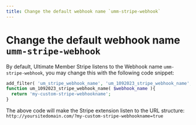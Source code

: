 ```yaml
---
title: Change the default webhook name `umm-stripe-webhook`
---
```

# Change the default webhook name `umm-stripe-webhook`

By default, Ultimate Member Stripe listens to the Webhook name `umm-stripe-webhook`, you may change this with the following code snippet:

``` php
add_filter( 'um_stripe_webhook_name', 'um_1092023_stripe_webhook_name', 10, 1 );
function um_1092023_stripe_webhook_name( $webhook_name ){
  return 'my-custom-stripe-webhookname';
}
```

The above code will make the Stripe extension listen to the URL structure: `http://yoursitedomain.com/?my-custom-stripe-webhookname=true`